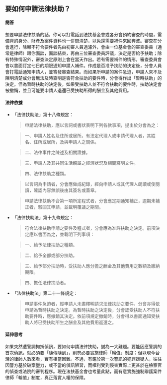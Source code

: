 ## 要如何申請法律扶助？

#### 簡答

想要申請法律扶助的話，你可以打電話到法扶基金會或各分會預約審查的時間，需備齊的身分、財產及案件資料也一併問清楚，以免還需要補件來回奔波。審查在分會進行，除顯不符合要件者先由初審人員過濾外，會由一位基金會的審查委員（通常是律師）跟你面談，面談結束，再由三位審查委員評議，決定是否給予扶助；除有特殊情況外，審查決定原則上會在當天作出。若有需要補件的情形，審查委員會會以書面訂定七日的期限通知申請人補件。作成是否准予扶助的決定後，分會人員會打電話通知申請人，並寄發審查結果。而如果所申請的案件急迫，申請人來不及陳明清楚或分會無法及時查明是否符合扶助的要件時，分會得作出「暫時扶助」的決定。但為暫時扶助的決定後，如果受扶助人並不符合扶助的要件時，扶助決定會被撤銷，並且可能要申請人退還已受扶助所得的酬金及其他費用。

#### 法律依據

* 「法律扶助法」第十八條規定：

   > 申請法律扶助，應以言詞或書狀表明下列各款事項，提出於分會為之：

   > 一、申請人姓名及住所或居所。有法定代理人或申請代理人者，其姓名、住所或居所，及與申請人之關係。

   > 二、法律事件之陳述及相關證據。

   > 三、申請人及其共同生活親屬之經濟狀況及相關釋明文件。

   > 四、法律扶助之種類。

   > 以言詞為申請者，分會應做成紀錄，經向申請人或其代理人朗讀或使閱讀，確認內容無誤後由其簽名或蓋章。

   > 申請法律扶助不合第一項所定程式者，分會應定期通知補正，逾期未補正者，駁回其申請，並載明覆議之期間。

* 「法律扶助法」第十九條規定：

   > 符合法律扶助申請之要件及程式者，分會應為准許扶助之決定。前項決定應以書面為之，並載明下列事項：

   > 一、給予法律扶助之種類。

   > 二、給予全部或部分扶助。

   > 三、給予部分扶助時，受扶助人應分擔之酬金及其他費用之數額及繳納期限。

   > 四、擔任法律扶助者。

* 「法律扶助法」第二十一條規定：

   > 申請事件急迫者，縱申請人未盡釋明請求法律扶助之要件，分會亦得依申請為暫時扶助之決定。為暫時扶助之決定後，分會認受扶助人不符扶助要件時，應撤銷其決定。依前項規定撤銷時，分會得以書面通知受扶助人將已受扶助所生之酬金及其他費用返還之。

#### 延伸思考

如果突然遭警調拘捕偵訊，要如何申請法律扶助，誠為一大難題。要能因應警調的首次偵訊，就必須要「隨傳隨到」，則勢必要實施律師「輪值」制度；但以現今台灣的律師人數來看，實有相當困難。不過，有鑑於第一次警訊的犯罪嫌疑人，往往因警方基於破案壓力，或不當的偵訊陋習，而權利受到侵害實際上更甚於在檢察官的偵查或法院的審判程序。現在法扶基金會也考量此點，而有意實施強制辯護案件律師「輪值」制度，真正落實人權的保障。
